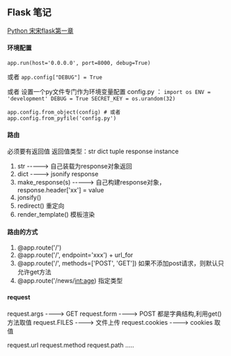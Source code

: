 ## Flask 笔记
[Python 宋宋flask第一章](https://www.bilibili.com/video/BV1rE411w7Xq/?spm_id_from=333.999.0.0&vd_source=0b01033d74816b5cfa3e938e08f9b69b)

#### 环境配置
`app.run(host='0.0.0.0', port=8000, debug=True)`

或者
`app.config["DEBUG"] = True`

或者
设置一个py文件专门作为环境变量配置 
config.py ：
`import os
ENV = 'development'
DEBUG = True
SECRET_KEY = os.urandom(32)`

`app.config.from_object(config) # 或者
app.config.from_pyfile('config.py')`


#### 路由
必须要有返回值
返回值类型：str  dict  tuple  response  instance

1. str -----> 自己装载为response对象返回
2. dict ----> jsonify response
3. make_response(s) -----> 自己构建response对象， response.header['xx'] = value
4. jonsify()
5. redirect() 重定向
6. render_template() 模板渲染


#### 路由的方式
1. @app.route('/')
2. @app.route('/', endpoint='xxx') + url_for
3. @app.route('/', methods=['POST', 'GET']) 如果不添加post请求，则默认只允许get方法
4. @app.route('/news/<int:age>)  指定类型

#### request

request.args ----> GET
request.form ----> POST
都是字典结构,利用get()方法取值
request.FILES ----> 文件上传
request.cookies ----> cookies 取值



request.url
request.method
request.path
.....


